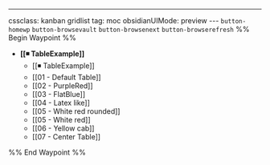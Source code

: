 ---
cssclass: kanban gridlist
tag: moc
obsidianUIMode: preview
--- `button-homewp`  `button-browsevault`  `button-browsenext` `button-browserefresh` 
%% Begin Waypoint %%
- **[[◾ TableExample]]**
	- [[◾ TableExample]]
	- [[01 - Default Table]]
	- [[02 - PurpleRed]]
	- [[03 - FlatBlue]]
	- [[04 - Latex like]]
	- [[05 - White red rounded]]
	- [[05 - White red]]
	- [[06 - Yellow cab]]
	- [[07 - Center Table]]

%% End Waypoint %%